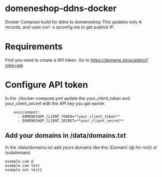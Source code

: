 # domeneshop-ddns-docker
Docker Compose build for ddns to domeneshop
This updates only A records, and uses curl -s ipconfig.me to get publick IP.



# Requirements
First you need to create a API token.
Go to https://domene.shop/admin?view=api

# Configure API token
In the ./docker-compose.yml update the your_client_token and your_client_secret with the API key you got earlier.
```
    environment:
      - DOMENESHOP_CLIENT_TOKEN=**your_client_token**
      - DOMENESHOP_CLIENT_SECRET=**your_client_secret**
```

## Add your domains in /data/domains.txt
In the /data/domains.txt add yours domains like this 
(Domain) (@ for root) or (subdomain)
```
example.com @
example.com test
example.net test2
```

